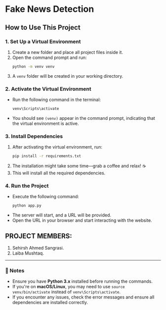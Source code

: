 # Fake News Detection

## How to Use This Project

### 1. Set Up a Virtual Environment
1. Create a new folder and place all project files inside it.
2. Open the command prompt and run:
   ```sh
   python -m venv venv
   ```
3. A `venv` folder will be created in your working directory.

### 2. Activate the Virtual Environment
- Run the following command in the terminal:
  ```sh
  venv\Scripts\activate
  ```  
- You should see `(venv)` appear in the command prompt, indicating that the virtual environment is active.

### 3. Install Dependencies
1. After activating the virtual environment, run:
   ```sh
   pip install -r requirements.txt
   ```
2. The installation might take some time—grab a coffee and relax! ☕
3. This will install all the required dependencies.

### 4. Run the Project
- Execute the following command:
  ```sh
  python app.py
  ```
- The server will start, and a URL will be provided.
- Open the URL in your browser and start interacting with the website.

## PROJECT MEMBERS:
1. Sehirsh Ahmed Sangrasi.
2. Laiba Mushtaq.

---

### 📌 Notes
- Ensure you have **Python 3.x** installed before running the commands.
- If you're on **macOS/Linux**, you may need to use `source venv/bin/activate` instead of `venv\Scripts\activate`.
- If you encounter any issues, check the error messages and ensure all dependencies are installed correctly.


